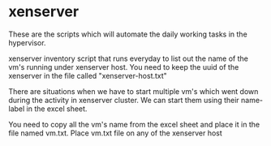 xenserver
=========

These are the scripts which will automate the daily working tasks in the hypervisor. 


xenserver inventory script that runs everyday to list out the name of the vm's running under xenserver host. 
You need to keep the uuid of the xenserver in the file called "xenserver-host.txt"

There are situations when we have to start multiple vm's which went down during the activity in xenserver cluster. 
We can start them using their name-label in the excel sheet. 

You need to copy all the vm's name from the excel sheet and place it in the file named vm.txt. Place vm.txt file on any of the xenserver host
